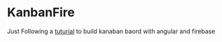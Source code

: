 # KanbanFire

Just Following  a [tuturial](https://developers.google.com/codelabs/building-a-web-app-with-angular-and-firebase#0) to build kanaban baord with angular and firebase
